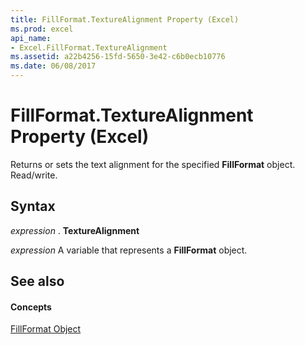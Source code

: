 ```yaml
---
title: FillFormat.TextureAlignment Property (Excel)
ms.prod: excel
api_name:
- Excel.FillFormat.TextureAlignment
ms.assetid: a22b4256-15fd-5650-3e42-c6b0ecb10776
ms.date: 06/08/2017
---
```



# FillFormat.TextureAlignment Property (Excel)

Returns or sets the text alignment for the specified  **FillFormat** object. Read/write.


## Syntax

 _expression_ . **TextureAlignment**

 _expression_ A variable that represents a **FillFormat** object.


## See also


#### Concepts


[FillFormat Object](Excel.FillFormat.md)


